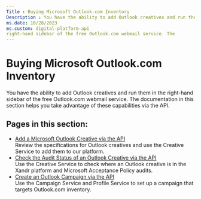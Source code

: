 ```yaml
---
Title : Buying Microsoft Outlook.com Inventory
Description : You have the ability to add Outlook creatives and run them in the
ms.date: 10/28/2023
ms.custom: digital-platform-api
right-hand sidebar of the free Outlook.com webmail service. The
---
```



# Buying Microsoft Outlook.com Inventory



You have the ability to add Outlook creatives and run them in the
right-hand sidebar of the free Outlook.com webmail service. The
documentation in this section helps you take advantage of these
capabilities via the API.


## Pages in this section:



- <a href="add-a-microsoft-outlook-creative-via-the-api.md"
  class="xref">Add a Microsoft Outlook Creative via the API</a>  
  Review the specifications for Outlook creatives and use the Creative
  Service to add them to our platform.
- <a href="check-the-audit-status-of-an-outlook-creative-via-the-api.md"
  class="xref">Check the Audit Status of an Outlook Creative via the
  API</a>  
  Use the Creative Service to check where an Outlook creative is in the
  Xandr platform and Microsoft Acceptance Policy
  audits. 
- <a href="create-an-outlook-campaign-via-the-api.md"
  class="xref">Create an Outlook Campaign via the API</a>  
  Use the Campaign Service and Profile Service to set up a campaign that
  targets Outlook.com inventory.





